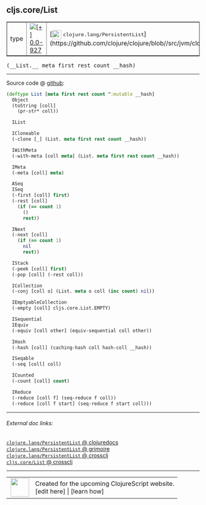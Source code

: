 ## cljs.core/List



 <table border="1">
<tr>
<td>type</td>
<td><a href="https://github.com/cljsinfo/cljs-api-docs/tree/0.0-927"><img valign="middle" alt="[+] 0.0-927" title="Added in 0.0-927" src="https://img.shields.io/badge/+-0.0--927-lightgrey.svg"></a> </td>
<td>
[<img height="24px" valign="middle" src="http://i.imgur.com/1GjPKvB.png"> <samp>clojure.lang/PersistentList</samp>](https://github.com/clojure/clojure/blob//src/jvm/clojure/lang/PersistentList.java)
</td>
</tr>
</table>


 <samp>
(__List.__ meta first rest count __hash)<br>
</samp>

---







Source code @ [github](https://github.com/clojure/clojurescript/blob/r2197/src/cljs/cljs/core.cljs#L1894-L1949):

```clj
(deftype List [meta first rest count ^:mutable __hash]
  Object
  (toString [coll]
    (pr-str* coll))

  IList

  ICloneable
  (-clone [_] (List. meta first rest count __hash))

  IWithMeta
  (-with-meta [coll meta] (List. meta first rest count __hash))

  IMeta
  (-meta [coll] meta)

  ASeq
  ISeq
  (-first [coll] first)
  (-rest [coll]
    (if (== count 1)
      ()
      rest))

  INext
  (-next [coll]
    (if (== count 1)
      nil
      rest))

  IStack
  (-peek [coll] first)
  (-pop [coll] (-rest coll))

  ICollection
  (-conj [coll o] (List. meta o coll (inc count) nil))

  IEmptyableCollection
  (-empty [coll] cljs.core.List.EMPTY)

  ISequential
  IEquiv
  (-equiv [coll other] (equiv-sequential coll other))

  IHash
  (-hash [coll] (caching-hash coll hash-coll __hash))

  ISeqable
  (-seq [coll] coll)

  ICounted
  (-count [coll] count)

  IReduce
  (-reduce [coll f] (seq-reduce f coll))
  (-reduce [coll f start] (seq-reduce f start coll)))
```

<!--
Repo - tag - source tree - lines:

 <pre>
clojurescript @ r2197
└── src
    └── cljs
        └── cljs
            └── <ins>[core.cljs:1894-1949](https://github.com/clojure/clojurescript/blob/r2197/src/cljs/cljs/core.cljs#L1894-L1949)</ins>
</pre>

-->

---



###### External doc links:

[`clojure.lang/PersistentList` @ clojuredocs](http://clojuredocs.org/clojure.lang/PersistentList)<br>
[`clojure.lang/PersistentList` @ grimoire](http://conj.io/store/v1/org.clojure/clojure/1.7.0-beta3/clj/clojure.lang/PersistentList/)<br>
[`clojure.lang/PersistentList` @ crossclj](http://crossclj.info/fun/clojure.lang/PersistentList.html)<br>
[`cljs.core/List` @ crossclj](http://crossclj.info/fun/cljs.core.cljs/List.html)<br>

---

 <table>
<tr><td>
<img valign="middle" align="right" width="48px" src="http://i.imgur.com/Hi20huC.png">
</td><td>
Created for the upcoming ClojureScript website.<br>
[edit here] | [learn how]
</td></tr></table>

[edit here]:https://github.com/cljsinfo/cljs-api-docs/blob/master/cljsdoc/cljs.core/List.cljsdoc
[learn how]:https://github.com/cljsinfo/cljs-api-docs/wiki/cljsdoc-files

<!--

This information was too distracting to show to readers, but I'll leave it
commented here since it is helpful to:

- pretty-print the data used to generate this document
- and show how to retrieve that data



The API data for this symbol:

```clj
{:ns "cljs.core",
 :name "List",
 :signature ["[meta first rest count __hash]"],
 :history [["+" "0.0-927"]],
 :type "type",
 :full-name-encode "cljs.core/List",
 :source {:code "(deftype List [meta first rest count ^:mutable __hash]\n  Object\n  (toString [coll]\n    (pr-str* coll))\n\n  IList\n\n  ICloneable\n  (-clone [_] (List. meta first rest count __hash))\n\n  IWithMeta\n  (-with-meta [coll meta] (List. meta first rest count __hash))\n\n  IMeta\n  (-meta [coll] meta)\n\n  ASeq\n  ISeq\n  (-first [coll] first)\n  (-rest [coll]\n    (if (== count 1)\n      ()\n      rest))\n\n  INext\n  (-next [coll]\n    (if (== count 1)\n      nil\n      rest))\n\n  IStack\n  (-peek [coll] first)\n  (-pop [coll] (-rest coll))\n\n  ICollection\n  (-conj [coll o] (List. meta o coll (inc count) nil))\n\n  IEmptyableCollection\n  (-empty [coll] cljs.core.List.EMPTY)\n\n  ISequential\n  IEquiv\n  (-equiv [coll other] (equiv-sequential coll other))\n\n  IHash\n  (-hash [coll] (caching-hash coll hash-coll __hash))\n\n  ISeqable\n  (-seq [coll] coll)\n\n  ICounted\n  (-count [coll] count)\n\n  IReduce\n  (-reduce [coll f] (seq-reduce f coll))\n  (-reduce [coll f start] (seq-reduce f start coll)))",
          :title "Source code",
          :repo "clojurescript",
          :tag "r2197",
          :filename "src/cljs/cljs/core.cljs",
          :lines [1894 1949]},
 :full-name "cljs.core/List",
 :clj-symbol "clojure.lang/PersistentList"}

```

Retrieve the API data for this symbol:

```clj
;; from Clojure REPL
(require '[clojure.edn :as edn])
(-> (slurp "https://raw.githubusercontent.com/cljsinfo/cljs-api-docs/catalog/cljs-api.edn")
    (edn/read-string)
    (get-in [:symbols "cljs.core/List"]))
```

-->
